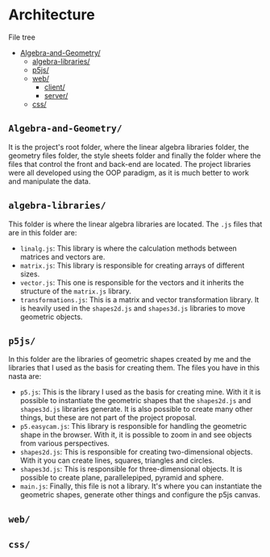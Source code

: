 # Architecture

File tree

- [Algebra-and-Geometry/](#algebra-and-geometry)
    - [algebra-libraries/](#algebra-libraries)
    - [p5js/](#p5js)
    - [web/](#web)
        - [client/](#client)
        - [server/](#server)
    - [css/](#css)

## `Algebra-and-Geometry/`

It is the project's root folder, where the linear algebra libraries folder, the geometry files folder, the style sheets folder and finally the folder where the files that control the front and back-end are located. The project libraries were all developed using the OOP paradigm, as it is much better to work and manipulate the data.

## `algebra-libraries/`

This folder is where the linear algebra libraries are located. The `.js` files that are in this folder are:

- `linalg.js`: This library is where the calculation methods between matrices and vectors are.
- `matrix.js`: This library is responsible for creating arrays of different sizes.
- `vector.js`: This one is responsible for the vectors and it inherits the structure of the `matrix.js` library.
- `transformations.js`: This is a matrix and vector transformation library. It is heavily used in the `shapes2d.js` and `shapes3d.js` libraries to move geometric objects.

## `p5js/`

In this folder are the libraries of geometric shapes created by me and the libraries that I used as the basis for creating them. The files you have in this nasta are:

- `p5.js`: This is the library I used as the basis for creating mine. With it it is possible to instantiate the geometric shapes that the `shapes2d.js` and `shapes3d.js` libraries generate. It is also possible to create many other things, but these are not part of the project proposal.
- `p5.easycam.js`: This library is responsible for handling the geometric shape in the browser. With it, it is possible to zoom in and see objects from various perspectives.
- `shapes2d.js`: This is responsible for creating two-dimensional objects. With it you can create lines, squares, triangles and circles.
- `shapes3d.js`: This is responsible for three-dimensional objects. It is possible to create plane, parallelepiped, pyramid and sphere.
- `main.js`: Finally, this file is not a library. It's where you can instantiate the geometric shapes, generate other things and configure the p5js canvas.

## `web/`



## `css/`


